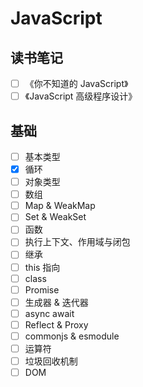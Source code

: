 # JavaScript

## 读书笔记

- [ ] 《你不知道的 JavaScript》
- [ ] 《JavaScript 高级程序设计》

## 基础

- [ ] 基本类型
- [x] 循环
- [ ] 对象类型
- [ ] 数组
- [ ] Map & WeakMap
- [ ] Set & WeakSet
- [ ] 函数
- [ ] 执行上下文、作用域与闭包
- [ ] 继承
- [ ] this 指向
- [ ] class
- [ ] Promise
- [ ] 生成器 & 迭代器
- [ ] async await
- [ ] Reflect & Proxy
- [ ] commonjs & esmodule
- [ ] 运算符
- [ ] 垃圾回收机制
- [ ] DOM
